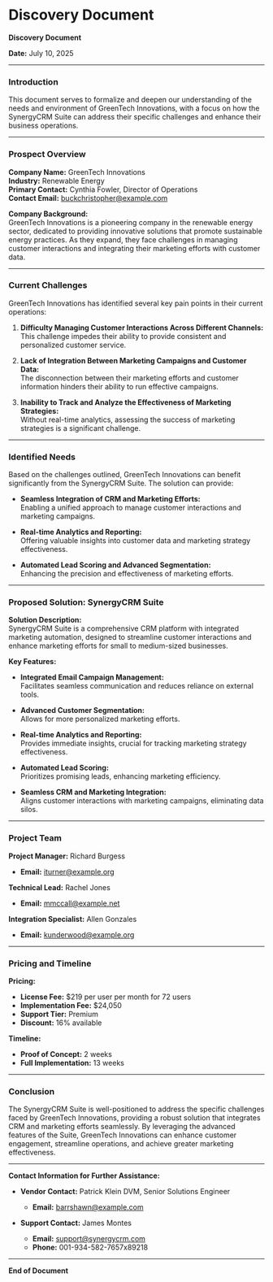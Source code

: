 # Discovery Document

**Discovery Document**

**Date:** July 10, 2025

---

### Introduction

This document serves to formalize and deepen our understanding of the needs and environment of GreenTech Innovations, with a focus on how the SynergyCRM Suite can address their specific challenges and enhance their business operations.

---

### Prospect Overview

**Company Name:** GreenTech Innovations  
**Industry:** Renewable Energy  
**Primary Contact:** Cynthia Fowler, Director of Operations  
**Contact Email:** buckchristopher@example.com  

**Company Background:**  
GreenTech Innovations is a pioneering company in the renewable energy sector, dedicated to providing innovative solutions that promote sustainable energy practices. As they expand, they face challenges in managing customer interactions and integrating their marketing efforts with customer data.

---

### Current Challenges

GreenTech Innovations has identified several key pain points in their current operations:

1. **Difficulty Managing Customer Interactions Across Different Channels:**  
   This challenge impedes their ability to provide consistent and personalized customer service.

2. **Lack of Integration Between Marketing Campaigns and Customer Data:**  
   The disconnection between their marketing efforts and customer information hinders their ability to run effective campaigns.

3. **Inability to Track and Analyze the Effectiveness of Marketing Strategies:**  
   Without real-time analytics, assessing the success of marketing strategies is a significant challenge.

---

### Identified Needs

Based on the challenges outlined, GreenTech Innovations can benefit significantly from the SynergyCRM Suite. The solution can provide:

- **Seamless Integration of CRM and Marketing Efforts:**  
  Enabling a unified approach to manage customer interactions and marketing campaigns.

- **Real-time Analytics and Reporting:**  
  Offering valuable insights into customer data and marketing strategy effectiveness.

- **Automated Lead Scoring and Advanced Segmentation:**  
  Enhancing the precision and effectiveness of marketing efforts.

---

### Proposed Solution: SynergyCRM Suite

**Solution Description:**  
SynergyCRM Suite is a comprehensive CRM platform with integrated marketing automation, designed to streamline customer interactions and enhance marketing efforts for small to medium-sized businesses.

**Key Features:**

- **Integrated Email Campaign Management:**  
  Facilitates seamless communication and reduces reliance on external tools.

- **Advanced Customer Segmentation:**  
  Allows for more personalized marketing efforts.

- **Real-time Analytics and Reporting:**  
  Provides immediate insights, crucial for tracking marketing strategy effectiveness.

- **Automated Lead Scoring:**  
  Prioritizes promising leads, enhancing marketing efficiency.

- **Seamless CRM and Marketing Integration:**  
  Aligns customer interactions with marketing campaigns, eliminating data silos.

---

### Project Team

**Project Manager:** Richard Burgess  
- **Email:** iturner@example.org

**Technical Lead:** Rachel Jones  
- **Email:** mmccall@example.net

**Integration Specialist:** Allen Gonzales  
- **Email:** kunderwood@example.org

---

### Pricing and Timeline

**Pricing:**

- **License Fee:** $219 per user per month for 72 users
- **Implementation Fee:** $24,050
- **Support Tier:** Premium
- **Discount:** 16% available

**Timeline:**

- **Proof of Concept:** 2 weeks
- **Full Implementation:** 13 weeks

---

### Conclusion

The SynergyCRM Suite is well-positioned to address the specific challenges faced by GreenTech Innovations, providing a robust solution that integrates CRM and marketing efforts seamlessly. By leveraging the advanced features of the Suite, GreenTech Innovations can enhance customer engagement, streamline operations, and achieve greater marketing effectiveness.

---

**Contact Information for Further Assistance:**

- **Vendor Contact:** Patrick Klein DVM, Senior Solutions Engineer  
  - **Email:** barrshawn@example.com

- **Support Contact:** James Montes  
  - **Email:** support@synergycrm.com  
  - **Phone:** 001-934-582-7657x89218

--- 

**End of Document**